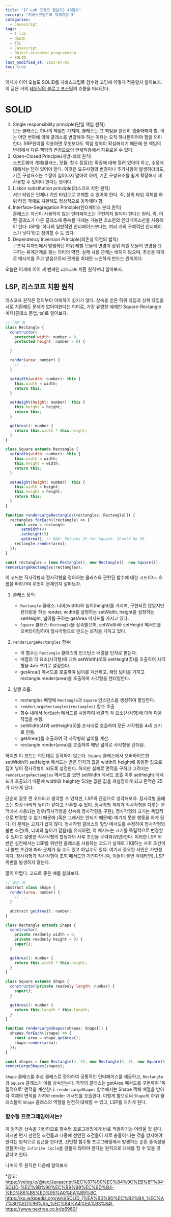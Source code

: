 ```yaml
---
title: "[F-Lab 모각코 챌린지] 43일차"
excerpt: "자바스크립트와 객체지향-3"
categories:
  - Javascript
tags:
  - f-lab
  - 에프랩
  - TIL
  - Javascript
  - Object-oriented programming
  - SOLID
last_modified_at: 2023-07-01
toc: true
---
```


어제에 이어 오늘도 SOLID를 자바스크립트 함수형 코딩에 어떻게 적용할지 알아보자. 이 글은 거의 [테오님의 블로그 포스팅](https://velog.io/@teo/Javascript%EC%97%90%EC%84%9C%EB%8F%84-SOLID-%EC%9B%90%EC%B9%99%EC%9D%B4-%ED%86%B5%ED%95%A0%EA%B9%8C)의 흐름을 따라간다.

# SOLID

1. Single responsibility principle(단일 책임 원칙)  
   모든 클래스는 하나의 책임만 가지며, 클래스는 그 책임을 완전히 캡슐화해야 함. 이는 어떤 변화에 의해 클래스를 변경해야 하는 이유는 오직 하나뿐이어야 함을 의미한다. SRP원리를 적용하면 무엇보다도 책임 영역이 확실해지기 때문에 한 책임의 변경에서 다른 책임의 변경으로의 연쇄작용에서 자유로울 수 있다.
2. Open-Closed Principle(개방-폐쇄 원칙)  
   소프트웨어 개체(클래스, 모듈, 함수 등등)는 확장에 대해 열려 있어야 하고, 수정에 대해서는 닫혀 있어야 한다. 이것은 요구사항의 변경이나 추가사항이 발생하더라도, 기존 구성요소는 수정이 일어나지 말아야 하며, 기존 구성요소를 쉽게 확장해서 재사용할 수 있어야 한다는 뜻이다.
3. Liskov substitution principle(리스코프 치환 원칙)  
   서브 타입은 언제나 기반 타입으로 교체할 수 있어야 한다. 즉, 상위 타입 객체를 하위 타입 객체로 치환해도 정상적으로 동작해야 함.
4. Interface-Segregation Principle(인터페이스 분리 원칙)  
   클래스는 자신이 사용하지 않는 인터페이스는 구현하지 말아야 한다는 원리. 즉, 어떤 클래스가 다른 클래스에 종속될 때에는 가능한 최소한의 인터페이스만을 사용해야 한다. ISP를 ‘하나의 일반적인 인터페이스보다는, 여러 개의 구체적인 인터페이스가 낫다’라고 정의할 수 도 있다.
5. Dependency Inversion Principle(의존성 역전의 법칙)  
   구조적 디자인에서 발생하던 하위 레벨 모듈의 변경이 상위 레벨 모듈의 변경을 요구하는 위계관계를 끊는 의미의 역전. 실제 사용 관계는 바뀌지 않으며, 추상을 매개로 메시지를 주고 받음으로써 관계를 최대한 느슨하게 만드는 원칙이다.

오늘은 어제에 이어 세 번째인 리스코프 치환 원칙부터 알아보자.

## LSP, 리스코프 치환 원칙

리스코프 원칙은 정의부터 이해하기 쉽지가 않다. 상속을 받은 하위 타입과 상위 타입을 서로 치환해도 문제가 없어야한다는 의미로, 가장 유명한 예제인 Square-Rectangle 예제(클래스 문법, ts)로 알아보자.

```javascript
// 나쁜 예
class Rectangle {
  constructor(
    protected width: number = 0,
    protected height: number = 0) {

  }

  render(area: number) {
    // ...
  }

  setWidth(width: number): this {
    this.width = width;
    return this;
  }

  setHeight(height: number): this {
    this.height = height;
    return this;
  }

  getArea(): number {
    return this.width * this.height;
  }
}

class Square extends Rectangle {
  setWidth(width: number): this {
    this.width = width;
    this.height = width;
    return this;
  }

  setHeight(height: number): this {
    this.width = height;
    this.height = height;
    return this;
  }
}

function renderLargeRectangles(rectangles: Rectangle[]) {
  rectangles.forEach((rectangle) => {
    const area = rectangle
      .setWidth(4)
      .setHeight(5)
      .getArea(); // BAD: Returns 25 for Square. Should be 20.
    rectangle.render(area);
  });
}

const rectangles = [new Rectangle(), new Rectangle(), new Square()];
renderLargeRectangles(rectangles);
```

이 코드는 직사각형과 정사각형을 정의하는 클래스와 관련된 함수에 대한 코드이다. 흐름을 따라가며 무엇이 문제인지 살펴보자.

1. 클래스 정의:

   - `Rectangle` 클래스: 너비(width)와 높이(height)를 가지며, 구현되진 않았지만 렌더링을 하는 render, width를 설정하는 setWidth, height을 설정하는 setHeight, 넓이를 구하는 getArea 메서드를 가지고 있다.
   - `Square` 클래스: `Rectangle`을 상속받으며, setWidth와 setHeight 메서드를 오버라이딩하여 정사각형으로 만드는 로직을 가지고 있다.

2. `renderLargeRectangles` 함수:

   - 이 함수는 `Rectangle` 클래스의 인스턴스 배열을 인자로 받는다.
   - 배열의 각 요소(사각형)에 대해 setWidth(4)와 setHeight(5)를 호출하여 사각형을 4x5 크기로 설정한다.
   - getArea() 메서드를 호출하여 넓이를 계산하고, 해당 넓이를 가지고 rectangle.render(area)를 호출하여 사각형을 렌더링한다.

3. 실행 흐름:
   - rectangles 배열에 `Rectangle`과 `Square` 인스턴스를 생성하여 할당한다.
   - `renderLargeRectangles(rectangles)` 함수 호출
   - 함수 내에서 forEach 메서드를 사용하여 배열의 각 요소(사각형)에 대해 다음 작업을 수행.
   - setWidth(4)와 setHeight(5)를 순서대로 호출하여 모든 사각형을 4x5 크기로 만듬.
   - getArea()를 호출하여 각 사각형의 넓이를 계산.
   - rectangle.render(area)를 호출하여 해당 넓이로 사각형을 렌더링.

하지만 이 코드는 의도대로 동작하지 않는다. `Square` 클래스에서 오버라이드한 setWidth와 setHeight 메서드는 받은 인자의 값을 width와 height에 동일한 값으로 집어 넣어 정사각형이 되도록 설정한다. 하지만 실제로 면적을 구하고 그려지는 `renderLargeRectangles` 메서드를 보면 setWidth 메서드 호출 이후 setHeight 메서드가 호출되기 때문에 width와 height는 5라는 값은 값을 재설정하게 되고 면적은 25가 나오게 된다.

단순히 잘못 짠 코드라고 생각할 수 있지만, LSP의 관점으로 생각해보자. 정사각형 클래스는 항상 너비와 높이가 같다고 간주할 수 있다. 정사각형 객체가 직사각형을 다루는 문맥에서 사용되는 경우(직사각형을 상속해 정사각형을 구현), 정사각형의 크기는 독립적으로 변경할 수 없기 때문에 (혹은 그래서는 안되기 때문에) 예기치 못한 행동을 하게 된다. 이 문제는 고치기 쉽지 않다. 정사각형 클래스의 할당 메서드를 수정하여 정사각형의 불변 조건(즉, 너비와 높이가 같음)을 유지하면, 이 메서드는 크기를 독립적으로 변경할 수 있다고 설명한 직사각형의 할당자의 사후 조건을 무력화(위반)한다. 이러한 LSP 위반은 실전에서는 LSP를 위반한 클래스를 사용하는 코드가 실제로 기대하는 사후 조건이나 불변 조건에 따라 문제가 될 수도 있고 아닐수도 있다. 여기서 중요한 사안은 가변성이다. 정사각형과 직사각형이 조회 메서드만 가진다면 (즉, 이들이 불변 객체라면), LSP 위반을 발생하지 않는다.

말이 어렵다. 코드로 좋은 예를 살펴보자.

```javascript
// 좋은 예
abstract class Shape {
  render(area: number) {
    // ...
  }

  abstract getArea(): number;
}

class Rectangle extends Shape {
  constructor(
    private readonly width = 0,
    private readonly height = 0) {
    super();
  }

  getArea(): number {
    return this.width * this.height;
  }
}

class Square extends Shape {
  constructor(private readonly length: number) {
    super();
  }

  getArea(): number {
    return this.length * this.length;
  }
}

function renderLargeShapes(shapes: Shape[]) {
  shapes.forEach((shape) => {
    const area = shape.getArea();
    shape.render(area);
  });
}

const shapes = [new Rectangle(4, 5), new Rectangle(4, 5), new Square(5)];
renderLargeShapes(shapes);
```

`Shape` 클래스를 추상 클래스로 정의하여 공통적인 인터페이스를 제공하고, `Rectangle`과 `Square` 클래스가 이를 상속받는다. 각각의 클래스는 getArea 메서드를 구현하여 '독립적으로' 면적을 계산한다. `renderLargeShapes` 함수에서는 Shape 객체 배열을 받아 각 객체의 면적을 가져와 render 메서드를 호출한다. 이렇게 함으로써 `Shape`의 하위 클래스들이 `Shape` 클래스의 역할을 완전히 대체할 수 있고, LSP를 지키게 된다.

### 함수형 프로그래밍에서는?

이 원칙은 상속을 기반하므로 함수형 프로그래밍에게 바로 적용하기는 어려울 것 같다. 하지만 먼저 선언된 조건들과 나중에 선언된 조건들이 서로 충돌이 나는 것을 방지해야한다는 원칙으로 접근을 한다면, 선언형 함수형 프로그래밍에서 발생하는 순환 종속성을 만들어내는 `infinite Cycle`을 만들지 않아야 한다는 원칙으로 대체를 할 수 있을 것 같다고 한다.

나머지 두 원칙은 다음에 알아보자

\*참고: <https://velog.io/@teo/Javascript%EC%97%90%EC%84%9C%EB%8F%84-SOLID-%EC%9B%90%EC%B9%99%EC%9D%B4-%ED%86%B5%ED%95%A0%EA%B9%8C>,  
<https://ko.wikipedia.org/wiki/SOLID_(%EA%B0%9D%EC%B2%B4_%EC%A7%80%ED%96%A5_%EC%84%A4%EA%B3%84)>,  
<https://www.nextree.co.kr/p6960/>

